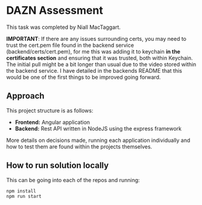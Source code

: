 # DAZN Assessment 

This task was completed by Niall MacTaggart.

**IMPORTANT**: If there are any issues surrounding certs, you may need to trust the cert.pem file found in the backend service (backend/certs/cert.pem), for me this was adding it to keychain **in the certificates section**
and ensuring that it was trusted, both within Keychain. The initial pull might be a bit longer than usual due to the video stored within the backend service. I have detailed in the backends README that this would be one of the
first things to be improved going forward.

## Approach
This project structure is as follows:

- **Frontend:** Angular application
- **Backend:** Rest API written in NodeJS using the express framework

More details on decisions made, running each application individually and how to test them are found within the projects themselves.


## How to run solution locally

This can be going into each of the repos and running:
```
npm install
npm run start
```
